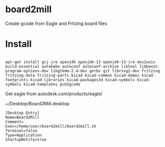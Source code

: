 # board2mill
Create gcode from Eagle and Fritzing board files


# Install

```

apt-get install gcj-jre openjdk openjdk-13 openjdk-13-jre dos2unix build-essential automake autoconf autoconf-archive libtool libboost-program-options-dev libgtkmm-2.4-dev gerbv git librsvg2-dev fritzing fritzing-data fritzing-parts kicad kicad-common kicad-demos kicad-footprints kicad-libraries kicad-packages3d kicad-symbols kicad-symbols kicad-templates pcb2gcode

```

Get eagle from autodesk.com/products/eagle/

~/Desktop/Board2Mill.desktop 
```
[Desktop Entry]
Name=Board2Mill
Comment=
Exec=/home/user/board2mill/board2mill.sh
Terminal=false
Type=Application
StartupNotify=true
```
